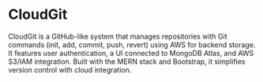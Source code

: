 # CloudGit
CloudGit is a GitHub-like system that manages repositories with Git commands (init, add, commit, push, revert) using AWS for backend storage. It features user authentication, a UI connected to MongoDB Atlas, and AWS S3/IAM integration. Built with the MERN stack and Bootstrap, it simplifies version control with cloud integration.
